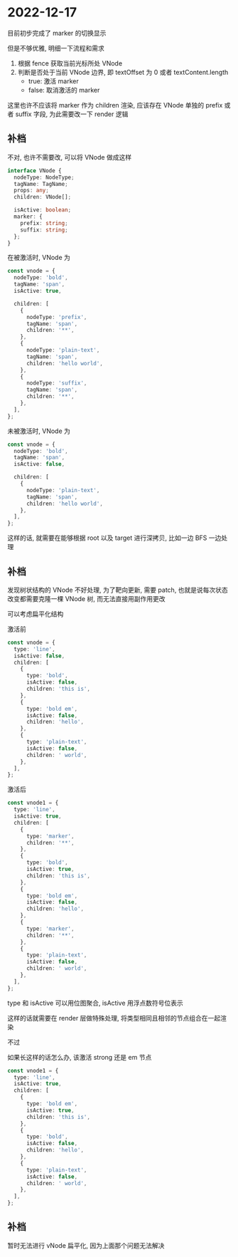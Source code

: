 # 2022-12-17

目前初步完成了 marker 的切换显示

但是不够优雅, 明细一下流程和需求

1. 根据 fence 获取当前光标所处 VNode
2. 判断是否处于当前 VNode 边界, 即 textOffset 为 0 或者 textContent.length
   - true: 激活 marker
   - false: 取消激活的 marker

这里也许不应该将 marker 作为 children 渲染, 应该存在 VNode 单独的 prefix 或者 suffix 字段, 为此需要改一下 render 逻辑

## 补档

不对, 也许不需要改, 可以将 VNode 做成这样

```typescript
interface VNode {
  nodeType: NodeType;
  tagName: TagName;
  props: any;
  children: VNode[];

  isActive: boolean;
  marker: {
    prefix: string;
    suffix: string;
  };
}
```

在被激活时, VNode 为

```typescript
const vnode = {
  nodeType: 'bold',
  tagName: 'span',
  isActive: true,

  children: [
    {
      nodeType: 'prefix',
      tagName: 'span',
      children: '**',
    },
    {
      nodeType: 'plain-text',
      tagName: 'span',
      children: 'hello world',
    },
    {
      nodeType: 'suffix',
      tagName: 'span',
      children: '**',
    },
  ],
};
```

未被激活时, VNode 为

```typescript
const vnode = {
  nodeType: 'bold',
  tagName: 'span',
  isActive: false,

  children: [
    {
      nodeType: 'plain-text',
      tagName: 'span',
      children: 'hello world',
    },
  ],
};
```

这样的话, 就需要在能够根据 root 以及 target 进行深拷贝, 比如一边 BFS 一边处理

## 补档

发现树状结构的 VNode 不好处理, 为了靶向更新, 需要 patch, 也就是说每次状态改变都需要克隆一棵 VNode 树, 而无法直接用副作用更改

可以考虑扁平化结构

激活前

```typescript
const vnode = {
  type: 'line',
  isActive: false,
  children: [
    {
      type: 'bold',
      isActive: false,
      children: 'this is',
    },
    {
      type: 'bold em',
      isActive: false,
      children: 'hello',
    },
    {
      type: 'plain-text',
      isActive: false,
      children: ' world',
    },
  ],
};
```

激活后

```typescript
const vnode1 = {
  type: 'line',
  isActive: true,
  children: [
    {
      type: 'marker',
      children: '**',
    },
    {
      type: 'bold',
      isActive: true,
      children: 'this is',
    },
    {
      type: 'bold em',
      isActive: false,
      children: 'hello',
    },
    {
      type: 'marker',
      children: '**',
    },
    {
      type: 'plain-text',
      isActive: false,
      children: ' world',
    },
  ],
};
```

type 和 isActive 可以用位图聚合, isActive 用浮点数符号位表示

这样的话就需要在 render 层做特殊处理, 将类型相同且相邻的节点组合在一起渲染

不过

如果长这样的话怎么办, 该激活 strong 还是 em 节点

```typescript
const vnode1 = {
  type: 'line',
  isActive: true,
  children: [
    {
      type: 'bold em',
      isActive: true,
      children: 'this is',
    },
    {
      type: 'bold',
      isActive: false,
      children: 'hello',
    },
    {
      type: 'plain-text',
      isActive: false,
      children: ' world',
    },
  ],
};
```

## 补档

暂时无法进行 vNode 扁平化, 因为上面那个问题无法解决
